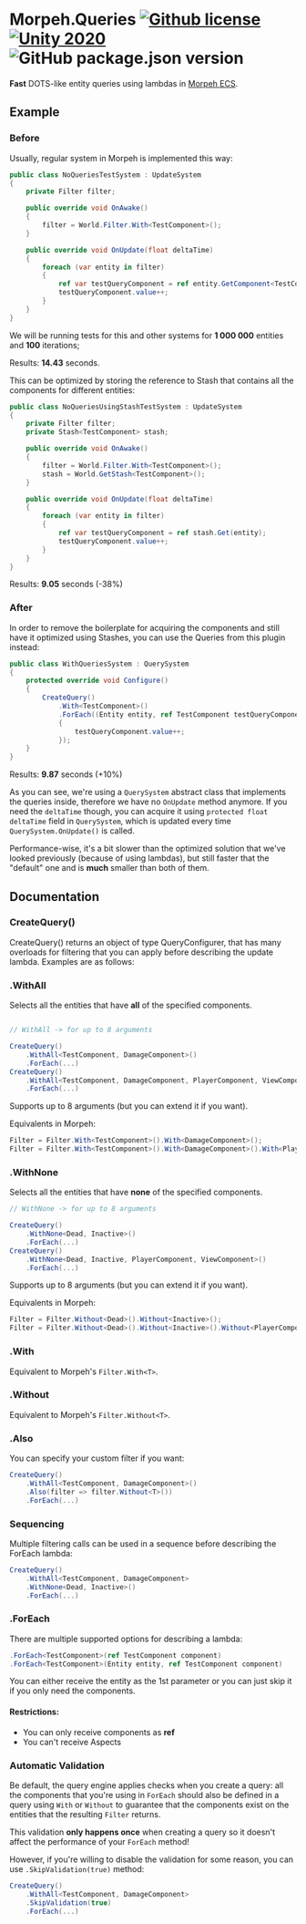 # Morpeh.Queries [![Github license](https://img.shields.io/github/license/codewriter-packages/Morpeh.Events.svg?style=flat-square)](#) [![Unity 2020](https://img.shields.io/badge/Unity-2020+-2296F3.svg?style=flat-square)](#) ![GitHub package.json version](https://img.shields.io/github/package-json/v/actionk/Morpeh.Queries?style=flat-square)

**Fast** DOTS-like entity queries using lambdas in [Morpeh ECS](https://github.com/scellecs/morpeh).

## Example

### Before

Usually, regular system in Morpeh is implemented this way:

```csharp
public class NoQueriesTestSystem : UpdateSystem
{
    private Filter filter;

    public override void OnAwake()
    {
        filter = World.Filter.With<TestComponent>();
    }

    public override void OnUpdate(float deltaTime)
    {
        foreach (var entity in filter)
        {
            ref var testQueryComponent = ref entity.GetComponent<TestComponent>();
            testQueryComponent.value++;
        }
    }
}
```

We will be running tests for this and other systems for **1 000 000** entities and **100** iterations;

Results: **14.43** seconds.

This can be optimized by storing the reference to Stash<T> that contains all the components for different entities:

```csharp
public class NoQueriesUsingStashTestSystem : UpdateSystem
{
    private Filter filter;
    private Stash<TestComponent> stash;

    public override void OnAwake()
    {
        filter = World.Filter.With<TestComponent>();
        stash = World.GetStash<TestComponent>();
    }

    public override void OnUpdate(float deltaTime)
    {
        foreach (var entity in filter)
        {
            ref var testQueryComponent = ref stash.Get(entity);
            testQueryComponent.value++;
        }
    }
}
```

Results: **9.05** seconds (-38%)

### After

In order to remove the boilerplate for acquiring the components and still have it optimized using Stashes, you can use the Queries from this plugin instead: 

```csharp
public class WithQueriesSystem : QuerySystem
{
    protected override void Configure()
    {
        CreateQuery()
            .With<TestComponent>()
            .ForEach((Entity entity, ref TestComponent testQueryComponent) =>
            {
                testQueryComponent.value++;
            });
    }
}
```

Results: **9.87** seconds (+10%)

As you can see, we're using a `QuerySystem` abstract class that implements the queries inside, therefore we have no `OnUpdate` method anymore. If you need the `deltaTime` though, you can acquire it using `protected float deltaTime` field in `QuerySystem`, which is updated every time `QuerySystem.OnUpdate()` is called.

Performance-wise, it's a bit slower than the optimized solution that we've looked previously (because of using lambdas), but still faster that the "default" one and is **much** smaller than both of them.

## Documentation

### CreateQuery()

CreateQuery() returns an object of type QueryConfigurer, that has many overloads for filtering that you can apply before describing the update lambda. Examples are as follows:

### .WithAll

Selects all the entities that have **all** of the specified components.


```csharp

// WithAll -> for up to 8 arguments

CreateQuery()
    .WithAll<TestComponent, DamageComponent>()
    .ForEach(...)
CreateQuery()
    .WithAll<TestComponent, DamageComponent, PlayerComponent, ViewComponent>()
    .ForEach(...)
```

Supports up to 8 arguments (but you can extend it if you want).

Equivalents in Morpeh:
```csharp
Filter = Filter.With<TestComponent>().With<DamageComponent>();
Filter = Filter.With<TestComponent>().With<DamageComponent>().With<PlayerComponent>().With<ViewComponent>();
```

### .WithNone

Selects all the entities that have **none** of the specified components.

```csharp
// WithNone -> for up to 8 arguments

CreateQuery()
    .WithNone<Dead, Inactive>()
    .ForEach(...)
CreateQuery()
    .WithNone<Dead, Inactive, PlayerComponent, ViewComponent>()
    .ForEach(...)
```

Supports up to 8 arguments (but you can extend it if you want).

Equivalents in Morpeh:
```csharp
Filter = Filter.Without<Dead>().Without<Inactive>();
Filter = Filter.Without<Dead>().Without<Inactive>().Without<PlayerComponent>().Without<ViewComponent>();
```

### .With<T>

Equivalent to Morpeh's `Filter.With<T>`.

### .Without<T>

Equivalent to Morpeh's `Filter.Without<T>`.

### .Also

You can specify your custom filter if you want:
```csharp
CreateQuery()
    .WithAll<TestComponent, DamageComponent>()
    .Also(filter => filter.Without<T>())
    .ForEach(...)
```

### Sequencing

Multiple filtering calls can be used in a sequence before describing the ForEach lambda:

```csharp
CreateQuery()
    .WithAll<TestComponent, DamageComponent>
    .WithNone<Dead, Inactive>()
    .ForEach(...)
```

### .ForEach

There are multiple supported options for describing a lambda:

```csharp
.ForEach<TestComponent>(ref TestComponent component)
.ForEach<TestComponent>(Entity entity, ref TestComponent component)
```

You can either receive the entity as the 1st parameter or you can just skip it if you only need the components.

#### Restrictions:

* You can only receive components as **ref**
* You can't receive Aspects

### Automatic Validation

Be default, the query engine applies checks when you create a query: all the components that you're using in `ForEach` should also be defined in a query using `With` or `Without` to guarantee that the components exist on the entities that the resulting `Filter` returns.

This validation **only happens once** when creating a query so it doesn't affect the performance of your `ForEach` method! 

However, if you're willing to disable the validation for some reason, you can use `.SkipValidation(true)` method:

```csharp
CreateQuery()
    .WithAll<TestComponent, DamageComponent>
    .SkipValidation(true)
    .ForEach(...)
```